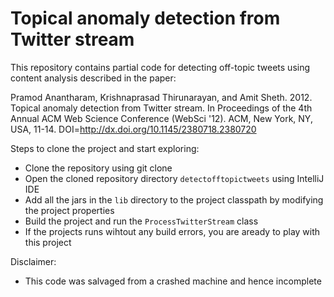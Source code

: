 # Topical anomaly detection from Twitter stream
This repository contains partial code for detecting off-topic tweets using content analysis described in the paper:  

Pramod Anantharam, Krishnaprasad Thirunarayan, and Amit Sheth. 2012. Topical anomaly detection from Twitter stream. In Proceedings of the 4th Annual ACM Web Science Conference (WebSci '12). ACM, New York, NY, USA, 11-14. DOI=http://dx.doi.org/10.1145/2380718.2380720

Steps to clone the project and start exploring:
* Clone the repository using git clone <repo link>
* Open the cloned repository directory `detectofftopictweets` using IntelliJ IDE
* Add all the jars in the `lib` directory to the project classpath by modifying the project properties
* Build the project and run the `ProcessTwitterStream` class
* If the projects runs wihtout any build errors, you are aready to play with this project
  
Disclaimer:
* This code was salvaged from a crashed machine and hence incomplete
